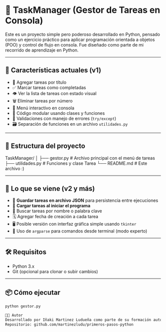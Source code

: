 # 📝 TaskManager (Gestor de Tareas en Consola)

Este es un proyecto simple pero poderoso desarrollado en Python, pensado como un ejercicio práctico para aplicar programación orientada a objetos (POO) y control de flujo en consola. Fue diseñado como parte de mi recorrido de aprendizaje en Python.

---

## 🚀 Características actuales (v1)

- 📌 Agregar tareas por título
- ✅ Marcar tareas como completadas
- 👁️ Ver la lista de tareas con estado visual
- 🗑️ Eliminar tareas por número
- 🔁 Menú interactivo en consola
- 🧠 Código modular usando clases y funciones
- 🧪 Validaciones con manejo de errores (`try/except`)
- 🗃️ Separación de funciones en un archivo `utilidades.py`

---

## 🧱 Estructura del proyecto
TaskManager/
│
├── gestor.py # Archivo principal con el menú de tareas
├── utilidades.py # Funciones y clase Tarea
└── README.md # Este archivo :)

---

## 🔮 Lo que se viene (v2 y más)

- 💾 **Guardar tareas en archivo JSON** para persistencia entre ejecuciones
- 📂 **Cargar tareas al iniciar el programa**
- 🔎 Buscar tareas por nombre o palabra clave
- 🗓️ Agregar fecha de creación a cada tarea
- 🖥️ Posible versión con interfaz gráfica simple usando `tkinter`
- 🐍 Uso de `argparse` para comandos desde terminal (modo experto)

---

## 🛠 Requisitos

- Python 3.x
- Git (opcional para clonar o subir cambios)

---

## 📦 Cómo ejecutar

```bash
python gestor.py

🧑‍💻 Autor
Desarrollado por Iñaki Martinez Ludueña como parte de su formación autodidacta en Python.
Repositorio: github.com/martinezludu/primeros-pasos-python
